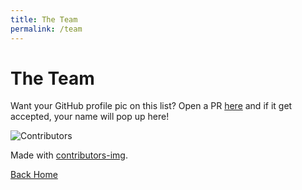 ```yaml
---
title: The Team
permalink: /team
---
```


# The Team

Want your GitHub profile pic on this list? Open a PR [here](https://github.com/CoolJim/lemontools/pulls) and if it get accepted, your name will pop up here!


![Contributors](https://contrib.rocks/image?repo=cooljim/lemontools)

Made with [contributors-img](https://contrib.rocks).

[Back Home](/)